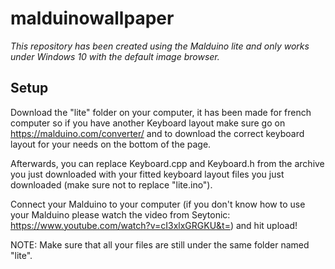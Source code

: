 # malduinowallpaper
*This repository has been created using the Malduino lite and only works under Windows 10 with the default image browser.*

## Setup 
Download the "lite" folder on your computer, it has been made for french computer so if you have another Keyboard layout make sure go on https://malduino.com/converter/ and to download the correct keyboard layout for your needs on the bottom of the page.

Afterwards, you can replace Keyboard.cpp and Keyboard.h from the archive you just downloaded with your fitted keyboard layout files you just downloaded (make sure not to replace "lite.ino").

Connect your Malduino to your computer (if you don't know how to use your Malduino please watch the video from Seytonic: https://www.youtube.com/watch?v=cI3xlxGRGKU&t=) and hit upload!

NOTE: Make sure that all your files are still under the same folder named "lite".
